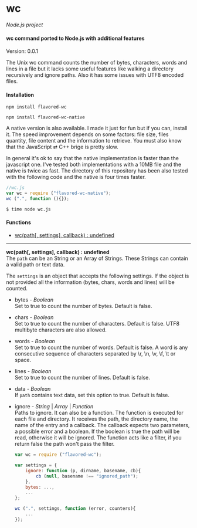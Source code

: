 wc
==

_Node.js project_

#### wc command ported to Node.js with additional features ####

Version: 0.0.1

The Unix wc command counts the number of bytes, characters, words and lines in a file but it lacks some useful features like walking a directory recursively and ignore paths. Also it has some issues with UTF8 encoded files.

#### Installation ####

```
npm install flavored-wc
```

```
npm install flavored-wc-native
```

A native version is also available. I made it just for fun but if you can, install it. The speed improvement depends on some factors: file size, files quantity, file content and the information to retrieve. You must also know that the JavaScript ⇄ C++ brige is pretty slow.

In general it's ok to say that the native implementation is faster than the javascript one. I've tested both implementations with a 10MB file and the native is twice as fast. The directory of this repository has been also tested with the following code and the native is four times faster.

```javascript
//wc.js
var wc = require ("flavored-wc-native");
wc (".", function (){});
```

```
$ time node wc.js
```

#### Functions ####

- [wc(path[, settings], callback) : undefined](#wc)

---

<a name="wc"></a>
__wc(path[, settings], callback) : undefined__  
The `path` can be an String or an Array of Strings. These Strings can contain a valid path or text data.

The `settings` is an object that accepts the following settings. If the object is not provided all the information (bytes, chars, words and lines) will be counted.

- bytes - _Boolean_  
	Set to true to count the number of bytes. Default is false.
- chars - _Boolean_  
	Set to true to count the number of characters. Default is false. UTF8 multibyte characters are also allowed.
- words - _Boolean_  
	Set to true to count the number of words. Default is false. A word is any consecutive sequence of characters separated by \r, \n, \v, \f, \t or space.
- lines - _Boolean_  
	Set to true to count the number of lines. Default is false.
- data - _Boolean_  
	If `path` contains text data, set this option to true. Default is false.
- ignore - _String_ | _Array_ | _Function_  
	Paths to ignore. It can also be a function. The function is executed for each file and directory. It receives the path, the directory name, the name of the entry and a callback. The callback expects two parameters, a possible error and a boolean. If the boolean is true the path will be read, otherwise it will be ignored. The function acts like a filter, if you return false the path won't pass the filter.

	```javascript
	var wc = require ("flavored-wc");
	
	var settings = {
		ignore: function (p, dirname, basename, cb){
			cb (null, basename !== "ignored_path");
		},
		bytes: ...,
		...
	};
	
	wc (".", settings, function (error, counters){
		...
	});
	```